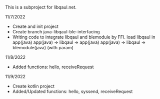 This is a subproject for libqaul.net.

11/7/2022
- Create and init project
- Create branch java-libqaul-ble-interfacing
- Writing code to integrate libqaul and blemodule by FFI.
	load libqaul in app(java)
	app(java) => libqaul => app(java)
	app(java) => libqaul => blemodule(java) (with param)
	
11/8/2022
- Added functions: hello, receiveRequest


11/9/2022
- Create kotlin project
- Added/Updated functions: hello, syssend, receiveRequest

